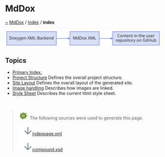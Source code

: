 <a id="mddox"></a>
<h1>MdDox</h1>
<a id="indexpage"></a>
<a href="https://github.com/CharlesCarley/MdDox#~">~</a>
<a href="indexpage.md#mddox">MdDox</a>
<span class="inline-text">/</span>
<a href="index.md#index">Index</a>
<span class="inline-text">/</span>
<span class="bold-text"><b>index</b></span>
<br/>
<br/>
<img src="../images/dot/internal-diagram-3.dot.svg"/><br/>
<a id="index_1topics"></a>
<a id="topics"></a>
<h2>Topics</h2>
<ul>
<li><a href="index.md#index">Primary Index.</a>
</li>
<li><a href="Project.md#project">Project Structure</a>
<span class="inline-text"> Defines the overall project structure.</span>
</li>
<li><a href="Site.md#site">Site Layout</a>
<span class="inline-text"> Defines the overall layout of the generated site.</span>
</li>
<li><a href="Image.md#image">Image handling</a>
<span class="inline-text"> Describes how images are linked.</span>
</li>
<li><a href="Html.md#html">Style Sheet</a>
<span class="inline-text"> Describes the current html style sheet. </span>
</li>
</ul>
<br/>
<blockquote>
<img src="../images/debug.svg"/><span class="inline-text">The following sources were used to generate this page.</span>
<br/>
<span class="icon-list-item"><a href="../xml/indexpage.xml#L1" class="icon-list-item"><img src="../images/lookInside.svg" class="icon-list-item"/><span class="icon-list-item">indexpage.xml</span>
</a>
</span>
<br/>
<span class="icon-list-item"><a href="../xml/compound.xsd#L1" class="icon-list-item"><img src="../images/lookInside.svg" class="icon-list-item"/><span class="icon-list-item">compound.xsd</span>
</a>
</span>
</blockquote>
</div>
</div>
</body>
</html>
